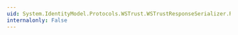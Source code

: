 ```yaml
---
uid: System.IdentityModel.Protocols.WSTrust.WSTrustResponseSerializer.ReadXml(System.Xml.XmlReader,System.IdentityModel.Protocols.WSTrust.WSTrustSerializationContext)
internalonly: False
---
```

